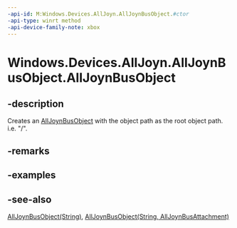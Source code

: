 ```yaml
---
-api-id: M:Windows.Devices.AllJoyn.AllJoynBusObject.#ctor
-api-type: winrt method
-api-device-family-note: xbox
---
```


<!-- Method syntax
public AllJoynBusObject()
-->

# Windows.Devices.AllJoyn.AllJoynBusObject.AllJoynBusObject

## -description
Creates an [AllJoynBusObject](alljoynbusobject.md) with the object path as the root object path. i.e. "/".

## -remarks

## -examples

## -see-also
[AllJoynBusObject(String)](alljoynbusobject_alljoynbusobject_290278668.md), [AllJoynBusObject(String, AllJoynBusAttachment)](alljoynbusobject_alljoynbusobject_172872340.md)